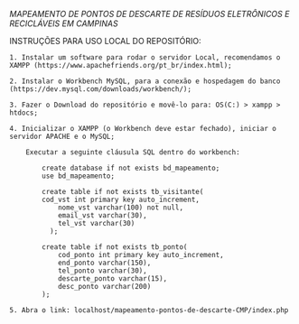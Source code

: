 _MAPEAMENTO DE PONTOS DE DESCARTE DE RESÍDUOS ELETRÔNICOS E RECICLÁVEIS EM CAMPINAS_

INSTRUÇÕES PARA USO LOCAL DO REPOSITÓRIO:
	
	1. Instalar um software para rodar o servidor Local, recomendamos o XAMPP (https://www.apachefriends.org/pt_br/index.html);
	
	2. Instalar o Workbench MySQL, para a conexão e hospedagem do banco (https://dev.mysql.com/downloads/workbench/);
	
	3. Fazer o Download do repositório e movê-lo para: OS(C:) > xampp > htdocs;
	
	4. Inicializar o XAMPP (o Workbench deve estar fechado), iniciar o servidor APACHE e o MySQL;
		
		Executar a seguinte cláusula SQL dentro do workbench: 
			
			create database if not exists bd_mapeamento;
			use bd_mapeamento;

			create table if not exists tb_visitante(
			cod_vst int primary key auto_increment,
				nome_vst varchar(100) not null,
			 	email_vst varchar(30),
			 	tel_vst varchar(30)
			  );

			create table if not exists tb_ponto(
			 	cod_ponto int primary key auto_increment,
				end_ponto varchar(150),
				tel_ponto varchar(30),
			 	descarte_ponto varchar(15),
			 	desc_ponto varchar(200)
			);

	5. Abra o link: localhost/mapeamento-pontos-de-descarte-CMP/index.php
